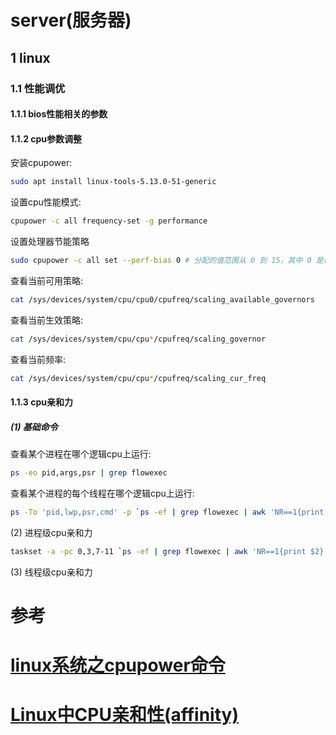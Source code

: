 # server(服务器)

## 1 linux

### 1.1 性能调优

#### 1.1.1 bios性能相关的参数

#### 1.1.2 cpu参数调整

安装cpupower:

```bash
sudo apt install linux-tools-5.13.0-51-generic
```

设置cpu性能模式:

```bash
cpupower -c all frequency-set -g performance
```

设置处理器节能策略

```bash
sudo cpupower -c all set --perf-bias 0 # 分配的值范围从 0 到 15，其中 0 是最优性能，15 是最佳节能
```

查看当前可用策略:

```bash
cat /sys/devices/system/cpu/cpu0/cpufreq/scaling_available_governors
```

查看当前生效策略:

```bash
cat /sys/devices/system/cpu/cpu*/cpufreq/scaling_governor
```

查看当前频率:

```bash
cat /sys/devices/system/cpu/cpu*/cpufreq/scaling_cur_freq
```

#### 1.1.3 cpu亲和力

##### (1) 基础命令

查看某个进程在哪个逻辑cpu上运行:

```bash
ps -eo pid,args,psr | grep flowexec
```

查看某个进程的每个线程在哪个逻辑cpu上运行:

```bash
ps -To 'pid,lwp,psr,cmd' -p `ps -ef | grep flowexec | awk 'NR==1{print $2}'`
```

(2) 进程级cpu亲和力

```bash
taskset -a -pc 0,3,7-11 `ps -ef | grep flowexec | awk 'NR==1{print $2}'`
```



(3) 线程级cpu亲和力



# 参考

# [linux系统之cpupower命令](https://www.cnblogs.com/HByang/p/17957747)

# [Linux中CPU亲和性(affinity)](https://www.cnblogs.com/LubinLew/p/cpu_affinity.html)